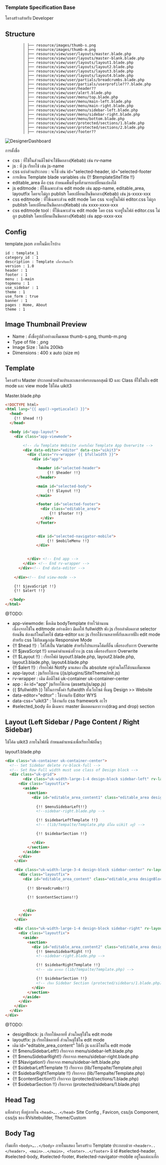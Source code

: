 ### Template Specification Base

โครงสร้างสำหรับ Developer

## Structure

```text
        │ ├── resource/images/thumb-s.png
        │ ├── resource/images/thumb-m.png
        │ ├── resource/view/user/layouts/master.blade.php
        │ ├── resource/view/user/layouts/master-blank.blade.php
        │ ├── resource/view/user/layouts/layout1.blade.php
        │ ├── resource/view/user/layouts/layout2.blade.php
        │ ├── resource/view/user/layouts/layout3.blade.php
        │ ├── resource/view/user/layouts/layout4.blade.php
        │ ├── resource/view/user/partials/breadcrumbs.blade.php
        │ ├── resource/view/user/partials/userprofile???.blade.php
        │ ├── resource/view/user/header??
        │ ├── resource/view/user/alert.blade.php
        │ ├── resource/view/user/menu/top.blade.php
        │ ├── resource/view/user/menu/main-left.blade.php
        │ ├── resource/view/user/menu/main-right.blade.php
        │ ├── resource/view/user/menu/sidebar-left.blade.php
        │ ├── resource/view/user/menu/sidebar-right.blade.php
        │ ├── resource/view/user/menu/bottom.blade.php
        │ ├── resource/view/user/protected/sections/1.blade.php
        │ ├── resource/view/user/protected/sections/2.blade.php
        │ ├── resource/view/user/footer??

```
![DesignerDashboard](images/layout.jpg)


การตั้งชื่อ 
- css : ที่ใช้ในส่วนดีไซต์จะใช้ขีดกลาง(Kebab)  เช่น rv-name
- js : ที่ js เรียกใช้ เช่น js-name
- css แบ่งส่วนประกอบ : จะใช้ เช่น id="selected-header, id="selected-footer
- การเขียน Template blade variables เช่น {!! $templateSiteTitle !!} 
- editable_area คือ css กำหนดพื้นที่จุดที่สามารถเปลี่ยนแปลงได้
- js editmode : ที่ใช้เฉพาะส่วน edit mode เช่น app-name, editable_area, layoutfix โดยจะไม่ถูก publish
               โดยเปลี่ยนเป็นขีดกลาง(Kebab) เช่น js-xxxx-xxx
- css editmode : ที่ใช้เฉพาะส่วน edit mode โดย css จะอยู่ในไฟล์ editor.css ไม่ถูก publish
                โดยเปลี่ยนเป็นขีดกลาง(Kebab) เช่น xxxx-xxxx-xxx
- css editmode tool : ที่ใช้เฉพาะส่วน edit mode โดย css จะอยู่ในไฟล์ editor.css ไม่ถูก publish
                โดยเปลี่ยนเป็นขีดกลาง(Kebab) เช่น app-xxxx-xxx
## Config

template.json ภายในมีอะไรบ้าง

```text
id : template_1
category_id : 1
description : Template เกี่ยวกับอะไร
version : 1.0
header : 1
footer : 1
menu : 1-main
topmenu : 1
use_sidebar : 1
theme : 1
use_form : true
banner : 1
pages : Home, About
theme : 1
 ```

 ## Image Thumbnail Preview
 - Name : ตั้งชื่อรูปตัวอย่างแท็มเพลต thumb-s.png, thumb-m.png 
 - Type of file : .png
 - Image Size : ไม่เกิน 200kb
 - Dimensions : 400 x auto (size m)

## Template

โครงสร้าง Master ประกอยด้วยตัวแปรและเลเอาท์ครอบนอกสุดมี ID และ Class ที่ใช้ในฝั่ง edit mode และ view mode 
ใช้โค้ด uikit3 

Master.blade.php

```html
<!DOCTYPE html>
<html lang="{{ app()->getLocale() }}">
  <head>
    {!! $head !!}  
  </head>

  <body id="app-layout">
    <div class="app-viewmode">

        <!-- เริ่ม Template Website สำหรับไฟล์ Template App Overwrite -->
        <div data-editor="editor" data-css="uikit3">
          <div class="rv-wrapper {{ $fullwidth }}">
            <div id="app">

              <header id="selected-header">
                   {!! $header !!}
              </header>

              <main id="selected-body">
                   {!! $layout !!}
              </main>

              <footer id="selected-footer">
                <div class="editable_area">
                    {!! $footer !!}
                </div>
              </footer>

           
              <div id="selected-navigator-mobile">
                   {!! $mobileMenu !!}
              </div>
        

          </div> <!-- End app -->
        </div> <!-- End rv-wrapper -->
      </div><!-- End data-editor -->
      
    </div><!-- End view-mode -->

    {!! $javaScript !!}  
    {!! $alert !!}

  </body>
</html>
```
@TODO: 
- app-viewmode: ชื่อเดิม bodyTemplate ย้ายไว้ด้านบน <div class="bodyTemplate"> เนื่องจากใช้ใน editmode อย่างเดียว มีผลให้ fullwidth พัง js เรียกลำดับคลาส selector ย้อนขึ้น ต้องแก้ใหม่โดยใช้ data-editor และ js เรียกใช้งานหลายที่กับเลเอาท์ฝั่ง edit mode สำหรับ css ใช้กับเมนูกลุ่ม Responsive Mode 
- {!! $head !!} : ให้ใส่เป็น Variable สำหรับโปรแกรมโค้ดที่อื่น เพื่อรองรับการ Overwrite
- {!! $javaScript !!} แทนค่าตำแหน่งที่วาง js css เพื่อรองรับการ Overwrite
- {!! $Layout !!} : เรียกไฟล์ layout1.blade.php, layout2.blade.php, layout3.blade.php, layout4.blade.php
- {!! $alert !!} : เรียกไฟล์ Notify มาแสดง เป็น absolute อยู่ส่วนใดก็ได้บนแท็มเพลต
- app-layout : jsเรียกใช้งาน (/js/plugins/SiteTheme/init.js) 
- rv-wrapper : เดิม คือดีไซต์ uk-container uk-container-center
- app : คือ id="app" jsเรียกใช้งาน (assets/js/app.js) 
- {{ $fullwidth }} ใช้ในการตั้งค่า fullwidth ทั้งเว็บไซต์ ที่เมนู Design >> Website
- data-editor="editor" : ใช้งานกับ Editor WYS
- data-css="uikit3" :  ใช้งานกับ css framework อะไร
- #selected_body คือ มีเฉพาะ master มีผลตอนลากวาง(drag and drop) section 

## Layout (Left Sidebar / Page Content / Right Sidebar)
ใช้โค้ด uikit3 ภายในไฟล์นี้ กำหนดตำแหน่งเพื่อเรียกไฟล์อื่นๆ

layout1.blade.php

```html
<div class="uk-container uk-container-center">
  <!-- Set Sidebar delete rv-block-full -->
  <!-- Set Row Full width must use class of Design block -->
  <div class="uk-grid">
		<div class="uk-width-large-1-4 design-block sidebar-left" rv-layout="25" style="display: none;">
      <div class="layoutfix">
        <aside>
          <section>
            <div id="editable_area_content1" class="editable_area designBlock">
              
              {!! $menuSidebarLeft!!}
              <!--sidebar-right.blade.php -->

              {!! $sidebarLeftTemplate !!}
              <!-- (lib/Tempalte/Template.php มีโค้ด uikit อยู่) -->

              {!! $sidebarSection !!}

            </div>
          </section>
        </aside>
      </div>
    </div>

    <div class="uk-width-large-3-4 design-block sidebar-center" rv-layout="100">
      <div class="layoutfix">
        <div id="editable_area_content" class="editable_area designBlock">
          
          {!! $breadcrumbs!!} 

          {!! $contentSections!!}


        </div>
      </div>
    </div>

    <div class="uk-width-large-1-4 design-block sidebar-right" rv-layout="25" style="display: none;">
      <div class="layoutfix">
        <aside>
          <section>
            <div id="editable_area_content2" class="editable_area designBlock">
              {!! $menuSidebarRight !!}
              <!--sidebar-right.blade.php -->

              {!! $sidebarRightTemplate !!}
              <!-- เดิม มาจาก (lib/Tempalte/Template.php) -->

              {!! $sidebarSection !!}
              <!-- เรียก Sidebar Section (protected/sidebars/1.blade.php) -->
            </div>
          </section>
        </aside>
      </div>
    </div>
  </div>
</div>
```

@TODO: 
- designBlock: js เรียกใช้หลายที่ ส่วนใหญ่ใช้ใน edit mode
- layoutfix: js เรียกใช้หลายที่ ส่วนใหญ่ใช้ใน edit mode
- เดิม id="editable_area_content" ใช้ทั้ง js และดีไซต์ใน edit mode
- {!! $menuSidebarLeft!}  เรียกจาก menu/sidebar-left.blade.php
- {!! $menuSidebarRight!}  เรียกจาก menu/sidebar-right.blade.php
- {!! $Navigation!}  เรียกจาก menu/sidebar-left.blade.php
- {!! $sidebarLeftTemplate !!} เรียกจาก (lib/Tempalte/Template.php)
- {!! $sidebarRightTemplate !!} เรียกจาก (lib/Tempalte/Template.php)
- {!! $contentSection!!}  เรียกจาก (protected/sections/1.blade.php)
- {!! $sidebarSection !!} เรียกจาก (protected/sidebars/1.blade.php)


## Head Tag

แท็กต่างๆ ที่อยู่ภายใน `<head>…..</head>`
Site Config , Favicon, css/js Component, css/js ของ RVsitebuilder, Theme/Custom


## Body Tag

เริ่มแท็ก `<body>…..</body>`
ภายในแสดง โครงสร้าง Template ประกอบด้วย `<header>..</header>, <main>..</main>, <footer>..</footer>` มี id #selected-header, #selected-body, #selected-footer, #selected-navigator-mobile อยู่ในแต่ละแท็ก

